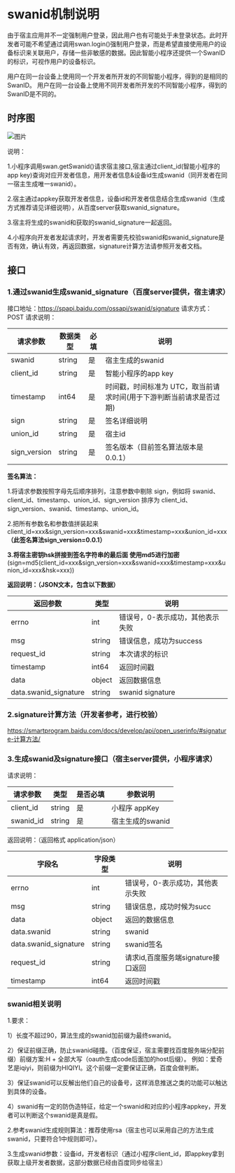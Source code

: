 
# swanid机制说明 

由于宿主应用并不一定强制用户登录，因此用户也有可能处于未登录状态。此时开发者可能不希望通过调用swan.login()强制用户登录，而是希望直接使用用户的设备标识来关联用户，存储一些非敏感的数据。因此智能小程序还提供一个SwanID的标识，可视作用户的设备标识。

用户在同一台设备上使用同一个开发者所开发的不同智能小程序，得到的是相同的SwanID。
用户在同一台设备上使用不同开发者所开发的不同智能小程序，得到的SwanID是不同的。

## 时序图

![图片](http://agroup-bos.cdn.bcebos.com/d67d445b466a9487c4420a647cfa4d506f0dc9eb)

说明：

1.小程序调用swan.getSwanid()请求宿主接口,宿主通过client_id(智能小程序的app key)查询对应开发者信息，用开发者信息&设备id生成swanid（同开发者在同一宿主生成唯一swanid）。

2.宿主通过appkey获取开发者信息，设备id和开发者信息结合生成swanid（生成方式推荐请见详细说明），从百度server获取swanid_signature。

3.宿主将生成的swanid和获取的swanid_signature一起返回。

4.小程序向开发者发起请求时，开发者需要先校验swanid和swanid_signature是否有效，确认有效，再返回数据，signature计算方法请参照开发者文档。


## 接口

### 1.通过swanid生成swanid_signature（百度server提供，宿主请求）

接口地址：https://spapi.baidu.com/ossapi/swanid/signature
请求方式：POST
请求说明：

|请求参数 | 数据类型 | 必填 | 说明 | 
|---|---|---|---|
|swanid | string | 是 | 宿主生成的swanid | 
|client_id | string | 是 | 智能小程序的app key | 
|timestamp | int64 | 是 | 时间戳，时间标准为 UTC，取当前请求时间(用于下游判断当前请求是否过期) | 
|sign | string | 是 | 签名详细说明 | 
|union_id | string | 是 | 宿主id | 
|sign_version | string | 是 | 签名版本（目前签名算法版本是0.0.1） | 



**签名算法：**

1.将请求参数按照字母先后顺序排列，注意参数中剔除 sign，例如将 swanid、client_id、timestamp、union_id、sign_version 排序为 client_id、sign_version、swanid、timestamp、union_id。

2.把所有参数名和参数值拼装起来 client_id=xxx&sign_version=xxx&swanid=xxx&timestamp=xxx&union_id=xxx
**（此签名算法sign_version=0.0.1）**

**3.将宿主密钥hsk拼接到签名字符串的最后面
使用md5进行加密**(sign=md5(client_id=xxx&sign_version=xxx&swanid=xxx&timestamp=xxx&union_id=xxx&hsk=xxx))


**返回说明：（JSON文本，包含以下数据）**

|返回参数 | 类型 | 说明 | 
|---|---|---|
|errno | int | 错误号，0-表示成功，其他表示失败 | 
|msg | string | 错误信息，成功为success | 
|request_id | string | 本次请求的标识 | 
|timestamp | int64 | 返回时间戳 | 
|data | object | 返回数据信息 | 
|data.swanid_signature | string | swanid signature | 


### 2.signature计算方法（开发者参考，进行校验）

https://smartprogram.baidu.com/docs/develop/api/open_userinfo/#signature-计算方法/

### 3.生成swanid及signature接口（宿主server提供，小程序请求）

请求说明：

|请求参数 | 类型 | 是否必填 | 参数说明 | 
|---|---|---|---|
|client_id| string | 是 | 小程序 appKey | 
|swanid_id| string | 是 | 宿主生成的swanid| 

返回说明：（返回格式 application/json）

|字段名 | 字段类型 | 说明 | 
|---|---|---|
|errno | int | 错误号，0-表示成功，其他表示失败 | 
|msg | string | 错误信息，成功时候为succ | 
|data | object | 返回的数据信息 | 
|data.swanid | string | swanid | 
|data.swanid_signature | string | swanid签名 | 
|request_id | string | 请求id,百度服务端signature接口返回 | 
|timestamp | int64 | 返回时间戳 | 

### swanid相关说明

1.要求：

1）长度不超过90，算法生成的swanid加前缀为最终swanid。

2）保证前缀正确，防止swanid碰撞。（百度保证，宿主需要找百度服务端分配前缀）前缀方案:H + 全部大写（oauth生成code后面加的host后缀）。
例如：爱奇艺是iqiyi，则前缀为HIQIYI。这个前缀一定要保证正确，百度会做判断。

3）保证swanid可以反解出他们自己的设备号，这样消息推送之类的功能可以触达到具体的设备。

4）swanid有一定的防伪造特征，给定一个swanid和对应的小程序appkey，开发者可以判断这个swanid是真是假。

2.参考swanid生成规则算法：推荐使用rsa（宿主也可以采用自己的方法生成swanid，只要符合1中规则即可）。

3.生成swanid参数：设备id，开发者标识（通过小程序client_id，即appkey拿到获取上级开发者数据，这部分数据已经由百度同步给宿主）

